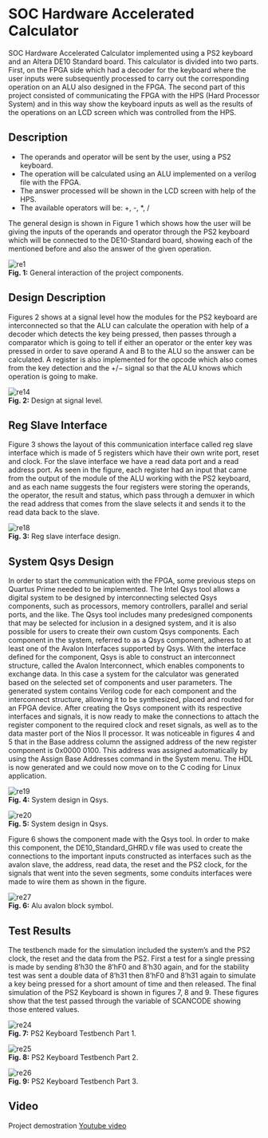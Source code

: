 # SOC Hardware Accelerated Calculator

SOC Hardware Accelerated Calculator implemented using a PS2 keyboard and an Altera DE10 Standard board. This calculator is divided into two parts. 
First, on the FPGA side which had a decoder for the keyboard where the user inputs were subsequently processed to carry out the corresponding 
operation on an ALU also designed in the FPGA. The second part of this project consisted of communicating the FPGA with the HPS (Hard Processor System) 
and in this way show the keyboard inputs as well as the results of the operations on an LCD screen which was controlled from the HPS.

## Description

* The operands and operator will be sent by the user, using a PS2 keyboard.
* The operation will be calculated using an ALU implemented on a verilog file with
the FPGA.
* The answer processed will be shown in the LCD screen with help of the HPS.
* The available operators will be: +, -, *, /

The general design is shown in Figure 1 which shows how the user will be giving the inputs of the operands and operator through the PS2 keyboard which will be connected to the DE10-Standard board, showing each of the mentioned before and also the answer of the given operation.

![re1](https://user-images.githubusercontent.com/78834111/155907015-73109a77-67a2-42dc-93c4-f485ac8e894f.png)<br />
**Fig. 1:** General interaction of the project components.

## Design Description

Figures 2 shows at a signal level how the modules for the PS2 keyboard are interconnected so that the ALU can calculate the operation with help of a decoder which detects the key being pressed, then passes through a comparator which is going to tell if either an operator or the enter key was pressed in order to save operand A and B to the ALU so the answer can be calculated. A register is also implemented for the opcode which also comes from the key detection and the +/− signal so that the ALU knows which operation is going to make.

![re14](https://user-images.githubusercontent.com/78834111/156027376-95ce136d-636f-4ab7-b97f-7042bf530d85.png)<br />
**Fig. 2:** Design at signal level.

## Reg Slave Interface

Figure 3 shows the layout of this communication interface called reg slave interface which is made of 5 registers which have their own write port, reset and clock. For the slave interface we have a read data port and a read address port. As seen in the figure, each register had an input that came from the output of the module of the ALU working with the PS2 keyboard, and as each name suggests the four registers were storing the operands, the operator, the result and status, which pass through a demuxer in which the read address that comes from the slave selects it and sends it to the read data back to the slave.

![re18](https://user-images.githubusercontent.com/78834111/156035673-bd553111-19bd-45bb-8ce3-b4a9ee85bd67.png)<br />
**Fig. 3:** Reg slave interface design.

## System Qsys Design 

In order to start the communication with the FPGA, some previous steps on Quartus Prime needed to be implemented. The Intel Qsys tool allows a digital system to be designed by interconnecting selected Qsys components, such as processors, memory controllers, parallel and serial ports, and the like. The Qsys tool includes many predesigned components that may be selected for inclusion in a designed system, and it is also possible for users to create their own custom Qsys components. Each component in the system, referred to as a Qsys component, adheres to at least one of the Avalon Interfaces supported by Qsys. With the interface defined for the component, Qsys is able to construct an interconnect structure, called the Avalon Interconnect, which enables components to exchange data. In this case a system for the calculator was generated based on the selected set of components and user parameters. The generated system contains Verilog code for each component and the interconnect structure, allowing it to be synthesized, placed and routed for an FPGA device. After creating the Qsys component with its respective interfaces and signals, it is now ready to make the connections to attach the register component to the required clock and reset signals, as well as to the data master port of the Nios II processor. It was noticeable in figures 4 and 5 that in the Base address column the assigned address of the new register component is 0x0000 0100. This address was assigned automatically by using the Assign Base Addresses command in the System menu. The HDL is now generated and we could now move on to the C coding for Linux application.

![re19](https://user-images.githubusercontent.com/78834111/156036749-488e2764-288e-4ff0-99ad-13e9f5e9edbf.png)<br />
**Fig. 4:** System design in Qsys.

![re20](https://user-images.githubusercontent.com/78834111/156036846-908e4d65-077a-4424-be21-2181d097de91.png)<br />
**Fig. 5:** System design in Qsys.

Figure 6 shows the component made with the Qsys tool. In order to make this component, the DE10_Standard_GHRD.v file was used to create the connections to the important inputs constructed as interfaces such as the avalon slave, the address, read data, the reset and the PS2 clock, for the signals that went into the seven segments, some conduits interfaces were made to wire them as shown in the figure.

![re27](https://user-images.githubusercontent.com/78834111/156037920-dc2923cf-2018-494f-996a-1b275b0033f4.png)<br />
**Fig. 6:** Alu avalon block symbol.

## Test Results

The testbench made for the simulation included the system’s and the PS2 clock, the reset and the data from the PS2. First a test for a single pressing is made by sending 8’h30 the 8’hF0 and 8’h30 again, and for the stability test was sent a double data of 8’h31 then 8’hF0 and 8’h31 again to simulate a key being pressed for a short amount of time and then released. The final simulation of the PS2 Keyboard is shown in figures 7, 8 and 9. These figures show that the test passed through the variable of SCANCODE showing those entered values.

![re24](https://user-images.githubusercontent.com/78834111/156039000-89ef9848-3a44-45fd-8a88-22d487f43833.png)<br />
**Fig. 7:** PS2 Keyboard Testbench Part 1.

![re25](https://user-images.githubusercontent.com/78834111/156039025-8420fae8-4784-4e35-ab5d-3260af5b4b06.png)<br />
**Fig. 8:** PS2 Keyboard Testbench Part 2.

![re26](https://user-images.githubusercontent.com/78834111/156039037-a23b5738-5538-493b-aca7-6a93e1d75410.png)<br />
**Fig. 9:** PS2 Keyboard Testbench Part 3.

## Video

Project demostration [Youtube video](https://youtu.be/nmWlwSVr2vw)


